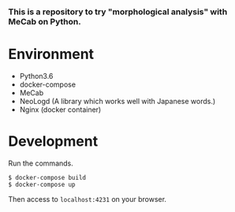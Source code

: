 ### This is a repository to try "morphological analysis" with MeCab on Python.

# Environment
* Python3.6
* docker-compose
* MeCab
* NeoLogd (A library which works well with Japanese words.)
* Nginx (docker container)

# Development

Run the commands.

```
$ docker-compose build
$ docker-compose up
```

Then access to `localhost:4231` on your browser.
